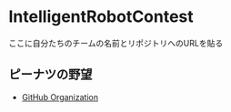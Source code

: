 IntelligentRobotContest
=======================
ここに自分たちのチームの名前とリポジトリへのURLを貼る

## ピーナツの野望

* [GitHub Organization](https://github.com/PeanutsAmbition)
